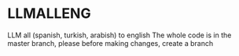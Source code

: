 # LLMALLENG
LLM all (spanish, turkish, arabish) to english
The whole code is in the master branch, please before making changes, create a branch
